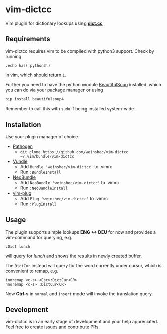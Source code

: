 # vim-dictcc
Vim plugin for dictionary lookups using [**dict.cc**](https://dict.cc)

## Requirements
vim-dictcc requires vim to be compiled with python3 support. Check by running
```vim
:echo has('python3')
```
in vim, which should return `1`.

Further you need to have the python module [BeautifulSoup](https://www.crummy.com/software/BeautifulSoup/) installed. which you can do via your package manager or using
```sh
pip install beautifulsoup4
```
Remember to call this with `sudo` if being installed system-wide.

## Installation

Use your plugin manager of choice.

- [Pathogen](https://github.com/tpope/vim-pathogen)
  - `git clone https://github.com/weinshec/vim-dictcc ~/.vim/bundle/vim-dictcc`
- [Vundle](https://github.com/gmarik/vundle)
  - Add `Bundle 'weinshec/vim-dictcc'` to .vimrc
  - Run `:BundleInstall`
- [NeoBundle](https://github.com/Shougo/neobundle.vim)
  - Add `NeoBundle 'weinshec/vim-dictcc'` to .vimrc
  - Run `:NeoBundleInstall`
- [vim-plug](https://github.com/junegunn/vim-plug)
  - Add `Plug 'weinshec/vim-dictcc'` to .vimrc
  - Run `:PlugInstall`

## Usage
The plugin supports simple lookups **ENG <-> DEU** for now and provides a vim-command for querying, e.g.
```vim
:Dict lunch
```
will query for *lunch* and shows the results in newly created buffer.

The `DictCur` instead will query for the word currently under cursor, which is convenient to remap, e.g.
```vim
inoremap <c-s> <Esc>:DictCur<CR>
nnoremap <c-s> :DictCur<CR>
```
Now **Ctrl-s** in `normal` and `insert` mode will invoke the translation query.

## Development
vim-dictcc is in an early stage of development and your help appreciated. Feel free to create issues and contribute PRs.
